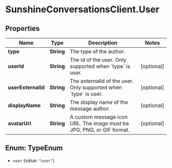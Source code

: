 # SunshineConversationsClient.User

## Properties

Name | Type | Description | Notes
------------ | ------------- | ------------- | -------------
**type** | **String** | The type of the author. | 
**userId** | **String** | The id of the user. Only supported when &#x60;type&#x60; is user. | [optional] 
**userExternalId** | **String** | The externalId of the user. Only supported when &#x60;type&#x60; is user. | [optional] 
**displayName** | **String** | The display name of the message author. | [optional] 
**avatarUrl** | **String** | A custom message icon URL. The image must be JPG, PNG, or GIF format. | [optional] 



## Enum: TypeEnum


* `user` (value: `"user"`)




